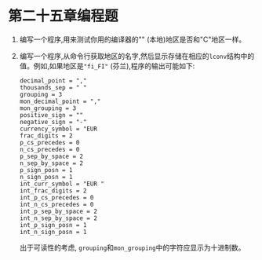 # 第二十五章编程题

1. 编写一个程序,用来测试你用的编译器的"" (本地)地区是否和"C"地区一样。

2. 编写一个程序,从命令行获取地区的名字,然后显示存储在相应的`lconv`结构中的值。例如,如果地区是`"fi_FI"` (芬兰),程序的输出可能如下:

   ```
   decimal_point = ","
   thousands_sep = " "
   grouping = 3
   mon_decimal_point = ","
   mon_grouping = 3
   positive_sign = ""
   negative_sign = "-"
   currency_symbol = "EUR
   frac_digits = 2
   p_cs_precedes = 0
   n_cs_precedes = 0
   p_sep_by_space = 2
   n_sep_by_space = 2
   p_sign_posn = 1
   n_sign_posn = 1
   int_curr_symbol = "EUR "
   int_frac_digits = 2
   int_p_cs_precedes = 0
   int_n_cs_precedes = 0
   int_p_sep_by_space = 2
   int_n_sep_by_space = 2
   int_p_sign_posn = 1
   int_n_sign_posn = 1
   ```

   出于可读性的考虑, `grouping`和`mon_grouping`中的字符应显示为十进制数。 

